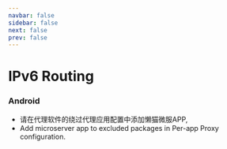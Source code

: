 ```yaml
---
navbar: false
sidebar: false
next: false
prev: false
---
```


# IPv6 Routing

### Android
- 请在代理软件的绕过代理应用配置中添加懒猫微服APP,
- Add microserver app to excluded packages in Per-app Proxy configuration.

